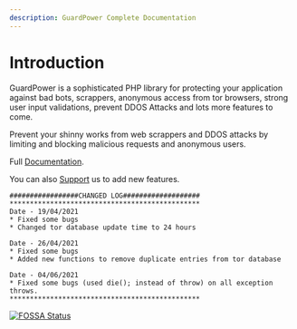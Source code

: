 ```yaml
---
description: GuardPower Complete Documentation
---
```


# Introduction

GuardPower is a sophisticated PHP library for protecting your application against bad bots, scrappers, anonymous access from tor browsers, strong user input validations, prevent DDOS Attacks and lots more features to come.

Prevent your shinny works from web scrappers and DDOS attacks by limiting and blocking malicious requests and anonymous users.

Full [Documentation](https://manomitehq.gitbook.io/guardtor/getting-started).


You can also [Support](https://www.buymeacoffee.com/mitm) us to add new features.

```text
#################CHANGED LOG###################
***********************************************
Date - 19/04/2021
* Fixed some bugs
* Changed tor database update time to 24 hours

Date - 26/04/2021
* Fixed some bugs
* Added new functions to remove duplicate entries from tor database

Date - 04/06/2021
* Fixed some bugs (used die(); instead of throw) on all exception throws.
***********************************************
```

[![FOSSA Status](https://app.fossa.com/api/projects/git%2Bgithub.com%2Fmitmelon%2Fguard-power.svg?type=large)](https://app.fossa.com/projects/git%2Bgithub.com%2Fmitmelon%2Fguard-power?ref=badge_large)
